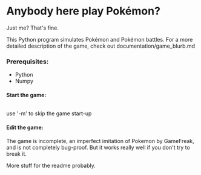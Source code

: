 # Anybody here play Pokémon?
Just me? That's fine.

This Python program simulates Pokémon and Pokémon battles. For a more detailed description of the game, check out documentation/game_blurb.md

### Prerequisites:
 - Python
 - Numpy

#### Start the game:
```python3 pokemon.py [-m] [-n your_name_here] [-w how_big_to_display_the_game] [-p number_of_starter_parties] [-s number_of_pokemon_per_party]
```

use '-m' to skip the game start-up


#### Edit the game:

The game is incomplete, an imperfect imitation of Pokemon by GameFreak, and is not completely bug-proof. But it works really well if you don't try to break it.

More stuff for the readme probably.

